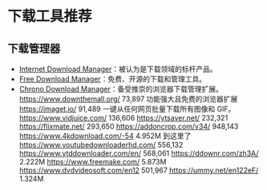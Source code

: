# 下载工具推荐

## 下载管理器

- [Internet Download Manager](https://www.internetdownloadmanager.com/)：被认为是下载领域的标杆产品。
- [Free Download Manager](https://www.freedownloadmanager.org/)：免费、开源的下载和管理工具。
- [Chrono Download Manager](https://www.chronodownloader.net/)：备受推崇的浏览器下载管理扩展。
https://www.downthemall.org/ 73,897 功能强大且免费的浏览器扩展
https://imaget.io/ 91,489 一键从任何网页批量下载所有图像和 GIF。
https://www.vidjuice.com/ 136,606
https://ytsaver.net/ 232,321
https://flixmate.net/ 293,650
https://addoncrop.com/v34/ 948,143
https://www.4kdownload.com/-54 4.952M 到这里了
https://www.youtubedownloaderhd.com/ 556,132
https://www.ytddownloader.com/en/ 568,061
https://ddownr.com/zh3A/ 2.222M
https://www.freemake.com/ 5.873M
https://www.dvdvideosoft.com/en12 501,967
https://ummy.net/en122eF/ 1.324M
